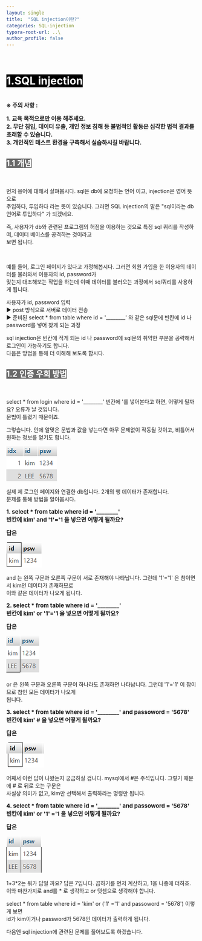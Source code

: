 ```yaml
---
layout: single
title:  "SQL injection이란?"
categories: SQL-injection
typora-root-url: ..\
author_profile: false
---
```


<br>

# <span style="background:#000000; color:#ffffff">1.SQL injection</span>

<br><span style='font-weight:bold; font-size:15px'> ※ 주의 사항 :</span>   

<span style='font-weight:bold; font-size:15px'>1. 교육 목적으로만 이용 해주세요.</span><br>
<span style='font-weight:bold; font-size:15px'>2. 무단 침입, 데이터 유출, 개인 정보 침해 등 불법적인 활동은 심각한 법적 결과를 초래할 수 있습니다.</span><br>
<span style='font-weight:bold; font-size:15px'>3.  개인적인 테스트 환경을 구축해서 실습하시길 바랍니다. </span>

## <span style="background:#696969; color:#ffffff">1.1 개념</span>

<br>

먼저 용어에 대해서 살펴봅시다. sql은 db에 요청하는 언어 이고, injection은 영어 뜻으로   
주입하다, 투입하다 라는 뜻이 있습니다. 그러면 SQL injection의 말은 "sql이라는 db언어로 투입하다" 가 되겠네요.

즉, 사용자가 db와 관련된 프로그램의 허점을 이용하는 것으로 특정 sql 쿼리를 작성하여, 데이터 베이스를 공격하는 것이라고  
보면 됩니다.

<br>

예를 들어, 로그인 페이지가 있다고 가정해봅시다. 그러면 회원 가입을 한 이용자의 데이터를 불러와서 이용자의 id, password가  
맞는지 대조해보는 작업을 하는데 이때 데이터를 불러오는 과정에서 sql쿼리를 사용하게 됩니다.

사용자가 id, password 입력  
▶ post 방식으로 서버로 데이터 전송   
▶ 준비된 select * from table where id = '________'  와 같은 sql문에 빈칸에 id 나 password를 넣어 찾게 되는 과정

sql injection은 빈칸에 적게 되는 id 나 password에 sql문의 취약한 부분을 공략해서 로그인이 가능하기도 합니다.  
다음은 방법을 통해 더 이해해 보도록 합시다.





## <span style="background:#696969; color:#ffffff">1.2 인증 우회 방법</span>

<br>

 select * from login where id = '________'   빈칸에 '를 넣어본다고 하면, 어떻게 될까요? 오류가 날 것입니다.   
문법이 틀렸기 때문이죠. 

그렇습니다. 안에 알맞은 문법과 값을 넣는다면 아무 문제없이 작동될 것이고, 비틀어서 원하는 정보를 얻기도 합니다.



<img src="/images/2024-05-16-SQLinjection1/image-20240516032610710.png" alt="image-20240516032610710"  />

실제 제 로그인 페이지와 연결한 db입니다. 2개의 행 데이터가 존재합니다.   
문제를 통해 방법을 알아봅시다.



<span style='font-weight:bold; font-size:15px'>1. select * from table where id = '________' </span>  
<span style='font-weight:bold; font-size:15px'>빈칸에 kim' and '1'='1 을 넣으면 어떻게 될까요?</span>

<span style='font-weight:bold; font-size:15px'>답은</span>

![image-20240516033046974](/images/2024-05-16-SQLinjection1/image-20240516033046974.png)

and 는 왼쪽 구문과 오른쪽 구문이 서로 존재해야 나타납니다. 그런데 '1'='1' 은 참이면서 kim인 데이터가 존재하므로  
이와 같은 데이터가 나오게 됩니다. 



<span style='font-weight:bold; font-size:15px'>2. select * from table where id = '________' </span>  
<span style='font-weight:bold; font-size:15px'>빈칸에 kim' or '1'='1 을 넣으면 어떻게 될까요?</span>

<span style='font-weight:bold; font-size:15px'>답은</span>

![image-20240516033718568](/images/2024-05-16-SQLinjection1/image-20240516033718568.png)

or 은 왼쪽 구문과 오른쪽 구문이 하나라도 존재하면 나타납니다. 그런데 '1'='1' 이 참이므로 참인 모든 데이터가 나오게  
됩니다.



<span style='font-weight:bold; font-size:15px'>3. select * from table where id = '________' and passoword = '5678'</span>   
<span style='font-weight:bold; font-size:15px'>빈칸에 kim' # 을 넣으면 어떻게 될까요?</span>

<span style='font-weight:bold; font-size:15px'>답은</span>

![image-20240516034314892](/images/2024-05-16-SQLinjection1/image-20240516034314892.png)

어째서 이런 답이 나왔는지 궁금하실 겁니다.  mysql에서 #은 주석입니다. 그렇기 때문에 # 로 뒤로 오는 구문은  
사실상 의미가 없고, kim만 선택해서 출력하라는 명령만 됩니다.



<span style='font-weight:bold; font-size:15px'>4. select * from table where id = '________' and passoword = '5678'</span>   
<span style='font-weight:bold; font-size:15px'>빈칸에 kim' or '1' ='1 을 넣으면 어떻게 될까요?</span>

<span style='font-weight:bold; font-size:15px'>답은</span>

![image-20240516035152070](/images/2024-05-16-SQLinjection1/image-20240516035152070.png)

1+3*2는 뭐가 답일 까요? 답은 7입니다. 곱하기를 먼저 계산하고, 1을 나중에 더하죠.  
이와 마찬가지로 and를 * 로 생각하고 or 덧셈으로 생각해야 합니다.

select * from table where id = 'kim' or ('1' ='1' and passoword = '5678') 이렇게 보면  
id가 kim이거나 password가 5678인 데이터가 출력하게 됩니다.

다음엔 sql injection에 관련된 문제를 풀어보도록 하겠습니다.

